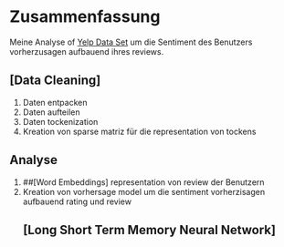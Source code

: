 # Zusammenfassung
Meine Analyse of  [Yelp Data Set](https://www.yelp.com/dataset/download) um die Sentiment des Benutzers vorherzusagen  aufbauend ihres  reviews. 

## [Data Cleaning]
1.	Daten entpacken
2.	Daten aufteilen 
3.	Daten tockenization
4.	Kreation von sparse matriz für die representation von tockens
## Analyse
 1.	##[Word Embeddings] representation von  review der Benutzern
 2.	Kreation von vorhersage model  um die sentiment vorherzisagen aufbauend rating und review
	## [Long Short Term Memory Neural Network]

